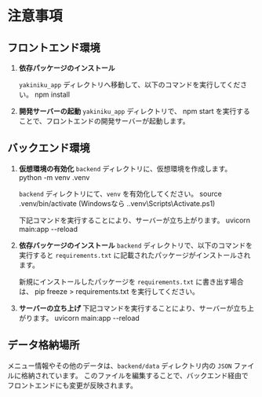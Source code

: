# 注意事項

## フロントエンド環境

1. **依存パッケージのインストール**

   `yakiniku_app` ディレクトリへ移動して、以下のコマンドを実行してください。
   npm install

2. **開発サーバーの起動**
   `yakiniku_app` ディレクトリで、
   npm start
   を実行することで、フロントエンドの開発サーバーが起動します。

## バックエンド環境
1. **仮想環境の有効化**
   `backend` ディレクトリに、仮想環境を作成します。
   python -m venv .venv

   `backend` ディレクトリにて、`venv` を有効化してください。
   source .venv/bin/activate
   (Windowsなら .\.venv\Scripts\Activate.ps1)

   下記コマンドを実行することにより、サーバーが立ち上がります。
   uvicorn main:app --reload

2. **依存バッケージのインストール**
   `backend` ディレクトリで、以下のコマンドを実行すると `requirements.txt` に記載されたパッケージがインストールされます。


   新規にインストールしたパッケージを `requirements.txt` に書き出す場合は、
   pip freeze > requirements.txt
   を実行してください。

3. **サーバーの立ち上げ**
   下記コマンドを実行することにより、サーバーが立ち上がります。
   uvicorn main:app --reload

## データ格納場所
   メニュー情報やその他のデータは、`backend/data` ディレクトリ内の `JSON` ファイルに格納されています。
   このファイルを編集することで、バックエンド経由でフロントエンドにも変更が反映されます。
